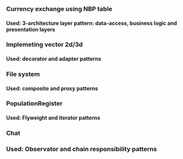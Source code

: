 ### Currency exchange using NBP table

#### Used: 3-architecture layer pattern: data-access, business logic and presentation layers


### Implemeting vector 2d/3d

#### Used: decorator and adapter patterns

### File system

#### Used: composite and proxy patterns

### PopulationRegister

#### Used: Flyweight and iterator patterns

### Chat

### Used: Observator and chain responsibility patterns
